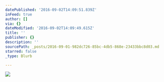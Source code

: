 ```yaml
---
datePublished: '2016-09-02T14:09:51.839Z'
inFeed: true
author: []
via: {}
dateModified: '2016-09-02T14:09:49.615Z'
title: ''
publisher: {}
description: ''
sourcePath: _posts/2016-09-01-982dc726-85bc-4db5-868e-23433bbc8d03.md
starred: false
_type: Blurb

---
```

![](https://the-grid-user-content.s3-us-west-2.amazonaws.com/4beea545-d917-41dd-ab65-382e9f5d8b85.jpg)